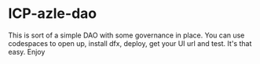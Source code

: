 # ICP-azle-dao

This is sort of a simple DAO with some governance in place. You can use codespaces to open up, install dfx, deploy, get your UI url and test. It's that easy. Enjoy
